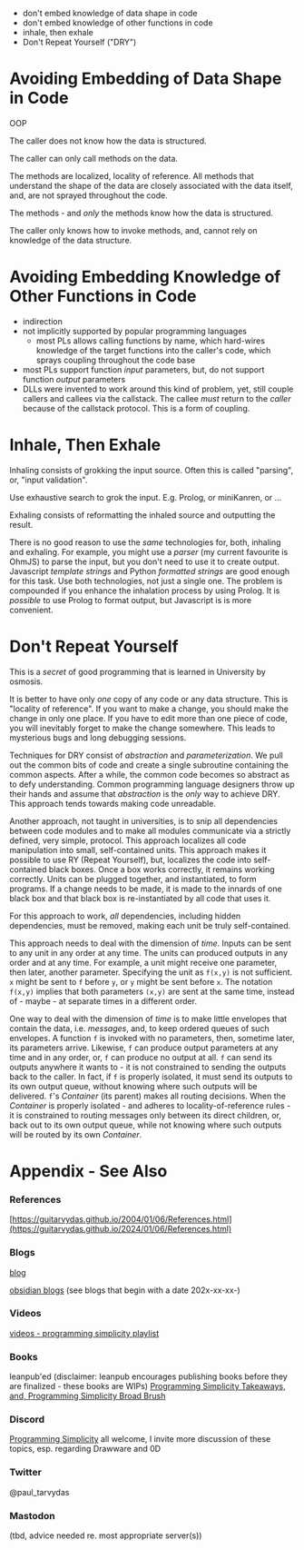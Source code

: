 - don't embed knowledge of data shape in code
- don't embed knowledge of other functions in code
- inhale, then exhale
- Don't Repeat Yourself ("DRY")

# Avoiding Embedding of Data Shape in Code
OOP

The caller does not know how the data is structured.

The caller can only call methods on the data.

The methods are localized, locality of reference.  All methods that understand the shape of the data are closely associated with the data itself, and, are not sprayed throughout the code.

The methods - and *only* the methods know how the data is structured.

The caller only knows how to invoke methods, and, cannot rely on knowledge of the data structure.

# Avoiding Embedding Knowledge of Other Functions in Code
- indirection
- not implicitly supported by popular programming languages
	- most PLs allows calling functions by name, which hard-wires knowledge of the target functions into the caller's code, which sprays coupling throughout the code base
- most PLs support function *input* parameters, but, do not support function *output* parameters
- DLLs were invented to work around this kind of problem, yet, still couple callers and callees via the callstack.  The callee *must* return to the *caller* because of the callstack protocol.  This is a form of coupling.

# Inhale, Then Exhale
Inhaling consists of grokking the input source.  Often this is called "parsing", or, "input validation".

Use exhaustive search to grok the input. E.g. Prolog, or miniKanren, or ...

Exhaling consists of reformatting the inhaled source and outputting the result.

There is no good reason to use the *same* technologies for, both, inhaling and exhaling.  For example, you might use a *parser* (my current favourite is OhmJS) to parse the input, but you don't need to use it to create output.  Javascript *template strings* and Python *formatted strings* are good enough for this task.  Use both technologies, not just a single one.  The problem is compounded if you enhance the inhalation process by using Prolog.  It is *possible* to use Prolog to format output, but Javascript is is more convenient.

# Don't Repeat Yourself
This is a *secret* of good programming that is learned in University by osmosis.

It is better to have only *one* copy of any code or any data structure.  This is "locality of reference".  If you want to make a change, you should make the change in only one place. If you have to edit more than one piece of code, you will inevitably forget to make the change somewhere. This leads to mysterious bugs and long debugging sessions.

Techniques for DRY consist of *abstraction* and *parameterization*.  We pull out the common bits of code and create a single subroutine containing the common aspects.  After a while, the common code becomes so abstract as to defy understanding. Common programming language designers throw up their hands and assume that *abstraction* is the *only* way to achieve DRY.  This approach tends towards making code unreadable.

Another approach, not taught in universities, is to snip all dependencies between code modules and to make all modules communicate via a strictly defined, very simple, protocol.  This approach localizes all code manipulation into small, self-contained units. This approach makes it possible to use RY (Repeat Yourself), but, localizes the code into self-contained black boxes. Once a box works correctly, it remains working correctly. Units can be plugged together, and instantiated, to form programs. If a change needs to be made, it is made to the innards of one black box and that black box is re-instantiated by all code that uses it.

For this approach to work, *all* dependencies, including hidden dependencies, must be removed, making each unit be truly self-contained.

This approach needs to deal with the dimension of *time*. Inputs can be sent to any unit in any order at any time. The units can produced outputs in any order and at any time.  For example, a unit might receive one parameter, then later, another parameter.  Specifying the unit as `f(x,y)` is not sufficient.  `x` might be sent to `f` before `y`, or `y` might be sent before `x`.  The notation `f(x,y)` implies that both parameters `(x,y)` are sent at the same time, instead of - maybe - at separate times in a different order.

One way to deal with the dimension of *time* is to make little envelopes that contain the data, i.e. *messages*, and, to keep ordered queues of such envelopes.  A function `f` is invoked with no parameters, then, sometime later, its parameters arrive.  Likewise, `f` can produce output parameters at any time and in any order, or, `f` can produce no output at all.  `f` can send its outputs anywhere it wants to - it is not constrained to sending the outputs back to the caller. In fact, if `f` is properly isolated, it must send its outputs to its own output queue, without knowing where such outputs will be delivered. `f`'s *Container* (its parent) makes all routing decisions. When the *Container* is properly isolated - and adheres to locality-of-reference rules - it is constrained to routing messages only between its direct children, or, back out to its own output queue, while not knowing where such outputs will be routed by its own *Container*.



# Appendix - See Also

### References

[https://guitarvydas.github.io/2004/01/06/References.html](https://guitarvydas.github.io/2024/01/06/References.html)

### Blogs
[blog](https://guitarvydas.github.io/)

[obsidian blogs](https://publish.obsidian.md/programmingsimplicity) (see blogs that begin with a date 202x-xx-xx-)
### Videos
[videos - programming simplicity playlist](https://www.youtube.com/@programmingsimplicity2980)
### Books
leanpub'ed (disclaimer: leanpub encourages publishing books before they are finalized - these books are WIPs)
[Programming Simplicity Takeaways, and, Programming Simplicity Broad Brush](https://leanpub.com/u/paul-tarvydas)
### Discord
[Programming Simplicity](https://discord.gg/Jjx62ypR) all welcome, I invite more discussion of these topics, esp. regarding Drawware and 0D
### Twitter
@paul_tarvydas
### Mastodon
(tbd, advice needed re. most appropriate server(s))

<script src="https://utteranc.es/client.js" 
        repo="guitarvydas/guitarvydas.github.io" 
        issue-term="pathname" 
        theme="github-light" 
        crossorigin="anonymous" 
        async> 
</script> 
